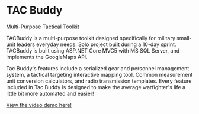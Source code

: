 # TAC Buddy
Multi-Purpose Tactical Toolkit

TACBuddy is a multi-purpose toolkit designed specifically for military small-unit
leaders everyday needs. Solo project built during a 10-day sprint. TACBuddy is
built using ASP.NET Core MVC5 with MS SQL Server, and implements the
GoogleMaps API.

Tac Buddy's features include a serialized gear and personnel management system, a tactical targeting interactive mapping tool,
Common measurement unit conversion calculators, and radio transmission templates. Every feature included in Tac Buddy is
designed to make the average warfighter's life a little bit more automated and easier!

[View the video demo here!](https://vimeo.com/527378278)

